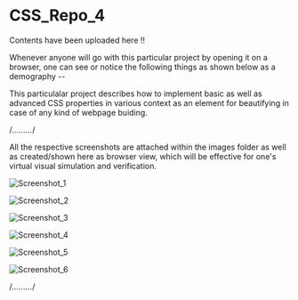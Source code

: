 # CSS_Repo_4

Contents have been uploaded here !!

Whenever anyone will go with this particular project by opening it on a browser, one can see or notice the following things as shown below as a demography --

This particulalar project describes how to implement basic as well as advanced CSS properties in various context as an element for beautifying in case of any kind of webpage buiding.


/*.........*/


All the respective screenshots are attached within the images folder as well as created/shown here as browser view, which will be effective for one's virtual visual simulation and verification.

![Screenshot_1](https://user-images.githubusercontent.com/65014749/87630761-7fe2bb80-c753-11ea-9d02-218f9fc5c1f7.png)



![Screenshot_2](https://user-images.githubusercontent.com/65014749/87562425-a533e300-c6db-11ea-9ce5-19e33cf51d3e.png)

![Screenshot_3](https://user-images.githubusercontent.com/65014749/87562537-c5fc3880-c6db-11ea-9e85-0c99c1a892f4.png)

![Screenshot_4](https://user-images.githubusercontent.com/65014749/87562619-dad8cc00-c6db-11ea-8e5b-976194c8311f.png)

![Screenshot_5](https://user-images.githubusercontent.com/65014749/87562804-11aee200-c6dc-11ea-8d4c-1a2044170400.png)

![Screenshot_6](https://user-images.githubusercontent.com/65014749/87562879-2b502980-c6dc-11ea-8ce3-381a2bb52bd6.png)


/*.........*/
